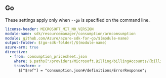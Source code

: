 ## Go

These settings apply only when `--go` is specified on the command line.

``` yaml $(go) && $(track2)
license-header: MICROSOFT_MIT_NO_VERSION
module-name: sdk/resourcemanager/consumption/armconsumption
module: github.com/Azure/azure-sdk-for-go/$(module-name)
output-folder: $(go-sdk-folder)/$(module-name)
azure-arm: true
directive:
  - from: consumption_pricesheet.json
    where: $.paths["/providers/Microsoft.Billing/billingAccounts/{billingAccountId}/billingPeriods/{billingPeriodName}/providers/Microsoft.Consumption/pricesheets/download"].post.responses.default.schema
    transform: >
      $["$ref"] = "consumption.json#/definitions/ErrorResponse";
```
